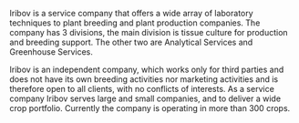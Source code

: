 Iribov is a service company that offers a wide array of laboratory techniques to plant breeding and plant production companies. The company has 3 divisions, the main division is tissue culture for production and breeding support. The other two are Analytical Services and Greenhouse Services.

Iribov is an independent company, which works only for third parties and does not have its own breeding activities nor marketing activities and is therefore open to all clients, with no conflicts of interests. As a service company Iribov serves large and small companies, and to deliver a wide crop portfolio. Currently the company is operating in more than 300 crops.
